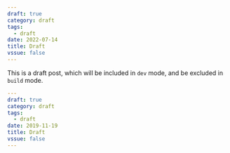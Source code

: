 ```yaml
---
draft: true
category: draft
tags:
  - draft
date: 2022-07-14
title: Draft
vssue: false
---
```


This is a draft post, which will be included in `dev` mode, and be excluded in `build` mode.
<!-- more -->

```yaml {2}
---
draft: true
category: draft
tags:
  - draft
date: 2019-11-19
title: Draft
vssue: false
---
```
